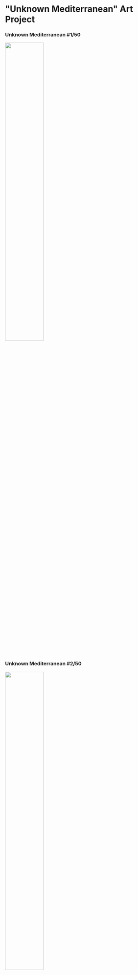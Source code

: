 # "Unknown Mediterranean" Art Project 



 ### Unknown Mediterranean #1/50

 <img src="https://github.com/leeseomin/Unknown-Mediterranean/blob/main/ART/1.png" width="50%">    
 
 <br/><br/> 


 ### Unknown Mediterranean #2/50

 <img src="https://github.com/leeseomin/Unknown-Mediterranean/blob/main/ART/2.png" width="50%">    
 
 <br/><br/> 
 
  ### Unknown Mediterranean #3/50

 <img src="https://github.com/leeseomin/Unknown-Mediterranean/blob/main/ART/3.png" width="50%">    
 
 <br/><br/> 


 ### Unknown Mediterranean #4/50

 <img src="https://github.com/leeseomin/Unknown-Mediterranean/blob/main/ART/4.png" width="50%">    
 
 <br/><br/> 
 
 
 
 ### Unknown Mediterranean #5/50

 <img src="https://github.com/leeseomin/Unknown-Mediterranean/blob/main/ART/5.png" width="50%">    
 
 <br/><br/> 
 


 ### Unknown Mediterranean #6/50

 <img src="https://github.com/leeseomin/Unknown-Mediterranean/blob/main/ART/6.png" width="50%">    
 
 <br/><br/> 
 
 
 ### Unknown Mediterranean #7/50

 <img src="https://github.com/leeseomin/Unknown-Mediterranean/blob/main/ART/7.png" width="50%">    
 
 <br/><br/> 



 ### Unknown Mediterranean #8/50

 <img src="https://github.com/leeseomin/Unknown-Mediterranean/blob/main/ART/8.png" width="50%">    
 
 <br/><br/> 
 
 
 
 ### Unknown Mediterranean #9/50

 <img src="https://github.com/leeseomin/Unknown-Mediterranean/blob/main/ART/9.png" width="50%">    
 
 <br/><br/> 
 

 ### Unknown Mediterranean #10/50

 <img src="https://github.com/leeseomin/Unknown-Mediterranean/blob/main/ART/10.png" width="50%">    
 
 <br/><br/> 


 ### Unknown Mediterranean #11/50

 <img src="https://github.com/leeseomin/Unknown-Mediterranean/blob/main/ART/11.png" width="50%">    
 
 <br/><br/> 




 ### Unknown Mediterranean #12/50

 <img src="https://github.com/leeseomin/Unknown-Mediterranean/blob/main/ART/12.png" width="50%">    
 
 <br/><br/> 
 
 


### Author and Creator
 
 LEE SEOMIN
 
 https://linktr.ee/techne_0_1
   <br/> 
 https://github.com/leeseomin 
  <br/> 
 https://twitter.com/Techne_0_1
 <br/><br/>
 


